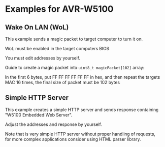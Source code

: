 # Examples for AVR-W5100

## Wake On LAN (WoL)
This example sends a magic packet to target computer to turn it on.

WoL must be enabled in the target computers BIOS

You must edit addresses by yourself.

Guide to create a magic packet into ```uint8_t magicPacket[102]``` array:

In the first 6 bytes, put FF FF FF FF FF FF in hex, and then repeat the targets MAC 16 times, the final size of packet must be 102 bytes

## Simple HTTP Server
This example creates a simple HTTP server and sends response containing "W5100 Embedded Web Server".

Adjust the addresses and response by yourself.

Note that is very simple HTTP server without proper handling of requests, for more complex applications consider using HTML parser library.
